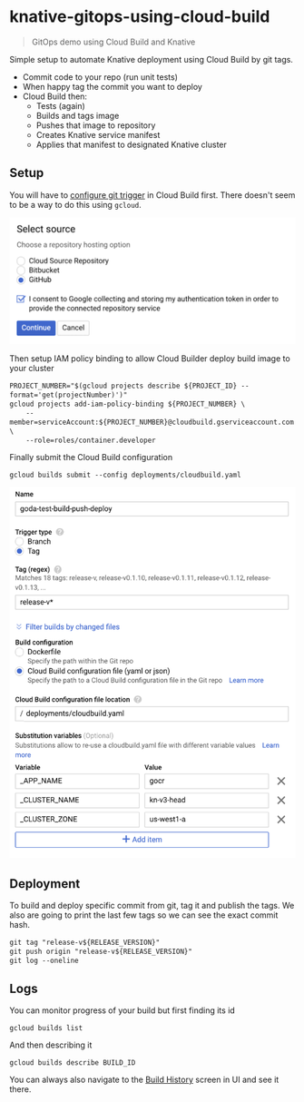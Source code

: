 # knative-gitops-using-cloud-build

> GitOps demo using Cloud Build and Knative

Simple setup to automate Knative deployment using Cloud Build by git tags.

* Commit code to your repo (run unit tests)
* When happy tag the commit you want to deploy
* Cloud Build then:
  * Tests (again)
  * Builds and tags image
  * Pushes that image to repository
  * Creates Knative service manifest
  * Applies that manifest to designated Knative cluster

## Setup

You will have to [configure git trigger](https://pantheon.corp.google.com/cloud-build/triggers/add) in Cloud Build first. There doesn't seem to be a way to do this using `gcloud`.

![kpush flow](static/img/src.png)

Then setup IAM policy binding to allow Cloud Builder deploy build image to your cluster

```shell
PROJECT_NUMBER="$(gcloud projects describe ${PROJECT_ID} --format='get(projectNumber)')"
gcloud projects add-iam-policy-binding ${PROJECT_NUMBER} \
    --member=serviceAccount:${PROJECT_NUMBER}@cloudbuild.gserviceaccount.com \
    --role=roles/container.developer
```

Finally submit the Cloud Build configuration

```shell
gcloud builds submit --config deployments/cloudbuild.yaml
```

![kpush flow](static/img/trigger.png)

## Deployment

To build and deploy specific commit from git, tag it and publish the tags. We also are going to print the last few tags so we can see the exact commit hash.

```shell
git tag "release-v${RELEASE_VERSION}"
git push origin "release-v${RELEASE_VERSION}"
git log --oneline
```

## Logs

You can monitor progress of your build but first finding its id

```shell
gcloud builds list
```

And then describing it

```shell
gcloud builds describe BUILD_ID
```

You can always also navigate to the [Build History](https://pantheon.corp.google.com/cloud-build/builds?folder=&organizationId=433637338589&project=s9-demo) screen in UI and see it there.

